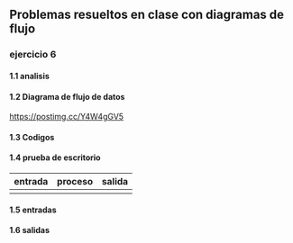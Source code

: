 ## Problemas resueltos en clase con diagramas de flujo
### ejercicio 6

 #### 1.1 analisis 

#### 1.2 Diagrama de flujo de datos
https://postimg.cc/Y4W4gGV5
#### 1.3 Codigos

#### 1.4 prueba de escritorio
|entrada|proceso|salida|
|------------|-------------|----------|
|            |              |         |

#### 1.5 entradas

#### 1.6 salidas
